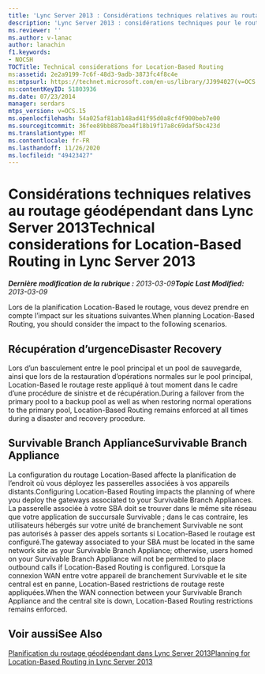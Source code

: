```yaml
---
title: 'Lync Server 2013 : Considérations techniques relatives au routage géodépendant'
description: 'Lync Server 2013 : considérations techniques pour le routage Location-Based.'
ms.reviewer: ''
ms.author: v-lanac
author: lanachin
f1.keywords:
- NOCSH
TOCTitle: Technical considerations for Location-Based Routing
ms:assetid: 2e2a9199-7c6f-48d3-9adb-3873fc4f8c4e
ms:mtpsurl: https://technet.microsoft.com/en-us/library/JJ994027(v=OCS.15)
ms:contentKeyID: 51803936
ms.date: 07/23/2014
manager: serdars
mtps_version: v=OCS.15
ms.openlocfilehash: 54a025af81ab148ad41f95d0a8cf4f900beb7e00
ms.sourcegitcommit: 36fee89bb887bea4f18b19f17a8c69daf5bc423d
ms.translationtype: MT
ms.contentlocale: fr-FR
ms.lasthandoff: 11/26/2020
ms.locfileid: "49423427"
---
```

# <a name="technical-considerations-for-location-based-routing-in-lync-server-2013"></a><span data-ttu-id="120f2-103">Considérations techniques relatives au routage géodépendant dans Lync Server 2013</span><span class="sxs-lookup"><span data-stu-id="120f2-103">Technical considerations for Location-Based Routing in Lync Server 2013</span></span>

<div data-xmlns="http://www.w3.org/1999/xhtml">

<div class="topic" data-xmlns="http://www.w3.org/1999/xhtml" data-msxsl="urn:schemas-microsoft-com:xslt" data-cs="https://msdn.microsoft.com/">

<div data-asp="https://msdn2.microsoft.com/asp">



</div>

<div id="mainSection">

<div id="mainBody"><span data-ttu-id="120f2-104">

<span> </span></span><span class="sxs-lookup"><span data-stu-id="120f2-104">

<span> </span></span></span>

<span data-ttu-id="120f2-105">_**Dernière modification de la rubrique :** 2013-03-09_</span><span class="sxs-lookup"><span data-stu-id="120f2-105">_**Topic Last Modified:** 2013-03-09_</span></span>

<span data-ttu-id="120f2-106">Lors de la planification Location-Based le routage, vous devez prendre en compte l’impact sur les situations suivantes.</span><span class="sxs-lookup"><span data-stu-id="120f2-106">When planning Location-Based Routing, you should consider the impact to the following scenarios.</span></span>

<div>

## <a name="disaster-recovery"></a><span data-ttu-id="120f2-107">Récupération d’urgence</span><span class="sxs-lookup"><span data-stu-id="120f2-107">Disaster Recovery</span></span>

<span data-ttu-id="120f2-108">Lors d’un basculement entre le pool principal et un pool de sauvegarde, ainsi que lors de la restauration d’opérations normales sur le pool principal, Location-Based le routage reste appliqué à tout moment dans le cadre d’une procédure de sinistre et de récupération.</span><span class="sxs-lookup"><span data-stu-id="120f2-108">During a failover from the primary pool to a backup pool as well as when restoring normal operations to the primary pool, Location-Based Routing remains enforced at all times during a disaster and recovery procedure.</span></span>

</div>

<div>

## <a name="survivable-branch-appliance"></a><span data-ttu-id="120f2-109">Survivable Branch Appliance</span><span class="sxs-lookup"><span data-stu-id="120f2-109">Survivable Branch Appliance</span></span>

<span data-ttu-id="120f2-110">La configuration du routage Location-Based affecte la planification de l’endroit où vous déployez les passerelles associées à vos appareils distants.</span><span class="sxs-lookup"><span data-stu-id="120f2-110">Configuring Location-Based Routing impacts the planning of where you deploy the gateways associated to your Survivable Branch Appliances.</span></span> <span data-ttu-id="120f2-111">La passerelle associée à votre SBA doit se trouver dans le même site réseau que votre application de succursale Survivable ; dans le cas contraire, les utilisateurs hébergés sur votre unité de branchement Survivable ne sont pas autorisés à passer des appels sortants si Location-Based le routage est configuré.</span><span class="sxs-lookup"><span data-stu-id="120f2-111">The gateway associated to your SBA must be located in the same network site as your Survivable Branch Appliance; otherwise, users homed on your Survivable Branch Appliance will not be permitted to place outbound calls if Location-Based Routing is configured.</span></span> <span data-ttu-id="120f2-112">Lorsque la connexion WAN entre votre appareil de branchement Survivable et le site central est en panne, Location-Based restrictions de routage reste appliquées.</span><span class="sxs-lookup"><span data-stu-id="120f2-112">When the WAN connection between your Survivable Branch Appliance and the central site is down, Location-Based Routing restrictions remains enforced.</span></span>

</div>

<div>

## <a name="see-also"></a><span data-ttu-id="120f2-113">Voir aussi</span><span class="sxs-lookup"><span data-stu-id="120f2-113">See Also</span></span>


[<span data-ttu-id="120f2-114">Planification du routage géodépendant dans Lync Server 2013</span><span class="sxs-lookup"><span data-stu-id="120f2-114">Planning for Location-Based Routing in Lync Server 2013</span></span>](lync-server-2013-planning-for-location-based-routing.md)  
  

<span data-ttu-id="120f2-115"></div>

</div>

<span> </span>

</div>

</div>

</span><span class="sxs-lookup"><span data-stu-id="120f2-115"></div>

</div>

<span> </span>

</div>

</div>

</span></span></div>

